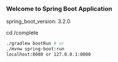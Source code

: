 ### Welcome to Spring Boot Application
spring_boot_version: 3.2.0

cd /complete
```bash
./gradlew bootRun # or
./mvnw spring-boot:run
localhost:8080 or 127.0.0.1:8080
```


